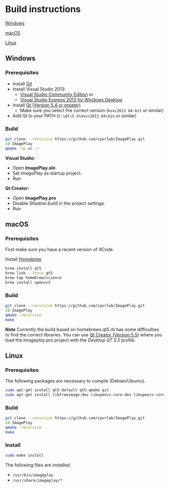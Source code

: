# Build instructions

[Windows](#windows)

[macOS](#macos)

[Linux](#linux)

## Windows
### Prerequisites
* Install [Git](http://git-scm.com/download/win/)
* Install Visual Studio 2013:
   * [Visual Studio Community Edition](https://www.visualstudio.com/en-us/products/visual-studio-community-vs/)
    or
   * [Visual Studio Express 2013 for Windows Desktop](https://www.visualstudio.com/downloads/)
* Install [Qt (Version 5.4 or greater)](http://www.qt.io/download-open-source/)
   * Make sure you select the correct version (`msvc2013 64-bit` or similar)
* Add Qt to your PATH (`C:\Qt\5.4\msvc2013_64\bin` or similar)

### Build
```sh
git clone --recursive https://github.com/cpvrlab/ImagePlay.git
cd ImagePlay
qmake -tp vc -r
```
**Visual Studio:**
 * Open **ImagePlay.sln**
 * Set *ImagePlay* as startup project.
 * Run

**Qt Creator:**
 * Open **ImagePlay.pro**
 * Disable *Shadow build* in the project settings.
 * Run

## macOS
### Prerequisites
First make sure you have a recent version of XCode.

Install [Homebrew](http://brew.sh)

```sh
brew install qt5
brew link --force qt5
brew tap homebrew/science
brew install opencv3
```
### Build
```sh
git clone --recursive https://github.com/cpvrlab/ImagePlay.git
cd ImagePlay
qmake -recursive
make 
```
__Note__
Currently the build based on homebrews qt5.rb has some difficulties to find the correct libraries. You can use [Qt Creator (Version 5.5)](http://www.qt.io/download-open-source/) where you load the *Imageplay.pro* project with the *Desktop QT 5.5* profile.



## Linux
### Prerequisites
The following packages are necessary to compile (Debian/Ubuntu).

```sh
sudo apt-get install qt5-default qt5-qmake git
sudo apt-get install libfreeimage-dev libopencv-core-dev libopencv-core-dev libopencv-imgproc-dev libopencv-highgui-dev
```

### Build
```sh
git clone --recursive https://github.com/cpvrlab/ImagePlay.git
cd ImagePlay
qmake -recursive
make 
```

### Install
```sh
sudo make install
```
The following files are installed:
- `/usr/bin/imageplay`
- `/usr/share/imageplay/*`
